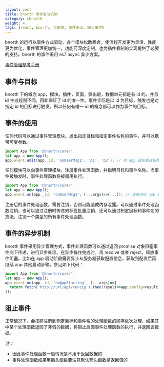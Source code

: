 ```yaml
---
layout: post
title: bnorth 事件驱动机制
category: cbnorth
weight: 4
tags: [react, bnorth, 大前端, 事件驱动, 同步事件]
---
```


bnorth 的运行以事件方式驱动，各个模块松散耦合。使流程开发更为灵活，性能更为优化，事件管理更加统一，功能可深度定制，也为插件机制的实现提供了必要的支持。bnorth 的事件采用 es7 async 异步方案。

[事件管理参考手册](https://able99.github.io/bnorth/core/#/type:module%3Aevent.Event)

## 事件与目标

bnorth 下的概念 app，模块，插件，页面，弹出层，数据单元都是有 id 的，并且 id 生成规则不同，因此保证了 id 的唯一性。事件实际是以 id 为目标，触发也是对指定 id 的目标进行触发。所以任何有唯一 id 的概念都可以作为事件的目标。

## 事件的使用

任何代码可以通过事件管理模块，发出指定目标和指定事件名称的事件，并可以携带可变参数。

```js
import App from '@bnorth/core/';
let app = new App();
app.event.emit(app._id, 'onUserMsg1', 'p1', 'p2'); // 向 app 目标发送名称为 onUserMsg1，参数为 p1, p2 的事件
```

任何模块可以向事件管理模块，注册事件处理函数，并指明目标和事件名称。当事件被触发时，事件处理函数将被调用执行。

```js
import App from '@bnorth/core/';
let app = new App();
app.event.on(app._id, 'onUserMsg1', (...args)=>{...}); // 注册对应 app 目标的事件名为 onUserMsg1 的事件处理函数
```

注册后的事件处理函数，需要注销，否则可能造成内存泄露。可以通过事件处理函数注销，也可以通过注册时传递的标签批量注销，还可以通过制定目标和事件名的方法，注销一个类型的所有事件处理函数。

## 事件的异步机制

bnorth 事件采用异步管理方式，事件处理函数可以通过返回 promise 对象阻塞事件向下传递，进行异步处理。在异步操作完成时，再 resolve 或者 reject，释放事件阻塞。比如在 app 启动阶段需要异步从服务器获取配置信息，获取到配置后再继续 app 其他启动步骤。参见如下代码：

```js
import App from '@bnorth/core/';
let app = new App();
app.event.on(app._id, 'onAppStarting', (...args)=>{
  return fetch('http://url/api/concig').then(result=>app.config=result);
}); 
```

## 阻止事件

正常情况下，会按照注册到制定目标和事件名的处理函数的顺序依次处理，如果其中某个处理函数返回了非假的数据，将阻止后面事件处理函数的执行，并返回该数据。

*注：*
- 因此事件处理函数一般情况是不用于返回数据的
- 事件处理函数如果用箭头函数要注意默认箭头函数是返回值的